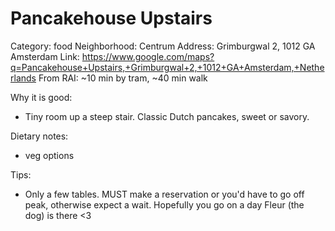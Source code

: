 # Pancakehouse Upstairs
Category: food
Neighborhood: Centrum
Address: Grimburgwal 2, 1012 GA Amsterdam
Link: https://www.google.com/maps?q=Pancakehouse+Upstairs,+Grimburgwal+2,+1012+GA+Amsterdam,+Netherlands
From RAI: ~10 min by tram, ~40 min walk

Why it is good:
- Tiny room up a steep stair. Classic Dutch pancakes, sweet or savory.

Dietary notes:
- veg options

Tips:
- Only a few tables. MUST make a reservation or you'd have to go off peak, otherwise expect a wait. Hopefully you go on a day Fleur (the dog) is there <3
